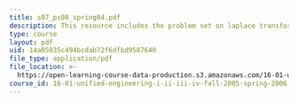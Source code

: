 ```yaml
---
title: s07_ps08_spring04.pdf
description: This resource includes the problem set on laplace transform.
type: course
layout: pdf
uid: 14a05935c494bcdab72f6dfbd9587640
file_type: application/pdf
file_location: >-
  https://open-learning-course-data-production.s3.amazonaws.com/16-01-unified-engineering-i-ii-iii-iv-fall-2005-spring-2006/14a05935c494bcdab72f6dfbd9587640_s07_ps08_spring04.pdf
course_id: 16-01-unified-engineering-i-ii-iii-iv-fall-2005-spring-2006
---
```


